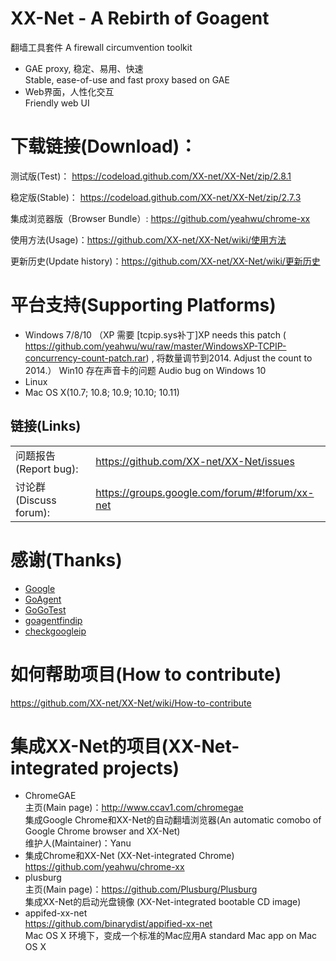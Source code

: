 

XX-Net - A Rebirth of Goagent
========
翻墙工具套件 A firewall circumvention toolkit
* GAE proxy, 稳定、易用、快速  
  Stable, ease-of-use and fast proxy based on GAE  
* Web界面，人性化交互  
  Friendly web UI  


下载链接(Download)：
==========
测试版(Test)：
https://codeload.github.com/XX-net/XX-Net/zip/2.8.1

稳定版(Stable)：
https://codeload.github.com/XX-net/XX-Net/zip/2.7.3

集成浏览器版（Browser Bundle）:
https://github.com/yeahwu/chrome-xx

使用方法(Usage)：https://github.com/XX-net/XX-Net/wiki/使用方法

更新历史(Update history)：https://github.com/XX-net/XX-Net/wiki/更新历史
  
  




平台支持(Supporting Platforms)
================
* Windows 7/8/10 （XP 需要 [tcpip.sys补丁]XP needs this patch ( https://github.com/yeahwu/wu/raw/master/WindowsXP-TCPIP-concurrency-count-patch.rar) , 将数量调节到2014. Adjust the count to 2014.）
  Win10 存在声音卡的问题 Audio bug on Windows 10
* Linux 
* Mac OS X(10.7; 10.8; 10.9; 10.10; 10.11)



## 链接(Links)
|   |   |
| --------   | :----  |
|问题报告(Report bug):  |https://github.com/XX-net/XX-Net/issues|
|讨论群(Discuss forum):  |https://groups.google.com/forum/#!forum/xx-net|

感谢(Thanks)
=========
* [Google](https://www.google.com)
* [GoAgent](https://github.com/phuslu/goagent)
* [GoGoTest](https://github.com/azzvx/gogotester)
* [goagentfindip](https://github.com/usrtmp/goagentfindip)
* [checkgoogleip](https://github.com/moonshawdo/checkgoogleip)


如何帮助项目(How to contribute)
==========
https://github.com/XX-net/XX-Net/wiki/How-to-contribute

集成XX-Net的项目(XX-Net-integrated projects)
===============
* ChromeGAE  
  主页(Main page)：http://www.ccav1.com/chromegae  
  集成Google Chrome和XX-Net的自动翻墙浏览器(An automatic comobo of Google Chrome browser and XX-Net)  
  维护人(Maintainer)：Yanu  
* 集成Chrome和XX-Net (XX-Net-integrated Chrome)  
  https://github.com/yeahwu/chrome-xx  
* plusburg  
  主页(Main page)：https://github.com/Plusburg/Plusburg  
  集成XX-Net的启动光盘镜像 (XX-Net-integrated bootable CD image) 
* appifed-xx-net  
  https://github.com/binarydist/appified-xx-net  
  Mac OS X 环境下，变成一个标准的Mac应用A standard Mac app on Mac OS X  
